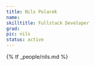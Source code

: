 ```yaml
---
title: Nils Polarek
name:
skilltitle: Fullstack Developer
grad: 
pic: nils
status: active
---
```


{% tf _people/nils.md %}

